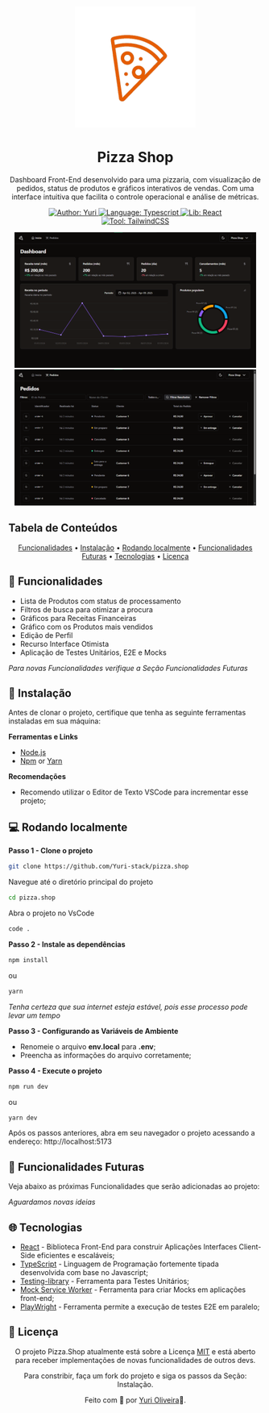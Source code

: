 <h1 align="center">
	<img src="github/assets/logo.png" alt="Logo"  width="240"><br><br>
    Pizza Shop
</h1>

<p align="center">
Dashboard Front-End desenvolvido para uma pizzaria, com visualização de pedidos, status de produtos e gráficos interativos de vendas. Com uma interface intuitiva que facilita o controle operacional e análise de métricas.</p>

<div>
    <p align="center">
    <a href="https://www.linkedin.com/in/yuri-silva99/" target="_blank">
        <img src="https://img.shields.io/static/v1?label=Author&message=Yuri&color=00ba6d&style=for-the-badge&logo=LinkedIn" alt="Author: Yuri">
    </a>
    <a href="#">
        <img src="https://img.shields.io/static/v1?label=Language&message=Typescript&color=blue&style=for-the-badge&logo=Typescript" alt="Language: Typescript">
    </a>
    <a href="#">
        <img src="https://img.shields.io/static/v1?label=Lib&message=React&color=cyan&style=for-the-badge&logo=React" alt="Lib: React">
    </a>
  <br>
    <a  href="#">
      <img  src="https://img.shields.io/static/v1?label=Tool&message=TailwindCSS&color=blue&style=for-the-badge&logo=TailwindCSS" alt="Tool: TailwindCSS">
    </a>
    </p>
</div>

<div align="center">
    <img src="github/assets/dash.png" alt="Dashboard"  width="480">
    <img src="github/assets/status.png" alt="Staus Page"  width="480">
</div>


## Tabela de Conteúdos

<p align="center">
 <a href="#Funcionalidades">Funcionalidades</a> •
 <a href="#Instalação">Instalação</a> • 
 <a href="#Rodando-localmente">Rodando localmente</a> • 
 <a href="#Funcionalidades-futuras">Funcionalidades Futuras</a> • 
 <a href="#Tecnologias">Tecnologias</a> • 
 <a href="#license">Licença</a>
</p>

## 🚀 Funcionalidades

- Lista de Produtos com status de processamento
- Filtros de busca para otimizar a procura
- Gráficos para Receitas Financeiras
- Gráfico com os Produtos mais vendidos
- Edição de Perfil
- Recurso Interface Otimista
- Aplicação de Testes Unitários, E2E e Mocks

*Para novas Funcionalidades verifique a Seção Funcionalidades Futuras*

## 📕 Instalação

Antes de clonar o projeto, certifique que tenha as seguinte ferramentas instaladas em sua máquina: 

**Ferramentas e Links**
- [Node.js](https://nodejs.org/en/)
- [Npm](https://www.npmjs.com/) or [Yarn](https://yarnpkg.com/)

**Recomendações**
- Recomendo utilizar o Editor de Texto VSCode para incrementar esse projeto;

## 💻 Rodando localmente

**Passo 1 - Clone o projeto**
 ```bash
git clone https://github.com/Yuri-stack/pizza.shop
```

Navegue até o diretório principal do projeto 
```bash
cd pizza.shop
```

Abra o projeto no VsCode

```bash
code .
```

**Passo 2 - Instale as dependências**

```bash
npm install
```

ou

```bash
yarn
```

*Tenha certeza que sua internet esteja estável, pois esse processo pode levar um tempo*

**Passo 3 - Configurando as Variáveis de Ambiente**

* Renomeie o arquivo **env.local** para **.env**;
* Preencha as informações do arquivo corretamente;

**Passo 4 - Execute o projeto**

```bash
npm run dev
```
ou

```bash
yarn dev
```

Após os passos anteriores, abra em seu navegador o projeto acessando a endereço: http://localhost:5173


## 🚧 Funcionalidades Futuras

Veja abaixo as próximas Funcionalidades que serão adicionadas ao projeto:

*Aguardamos novas ideias*

## 🌐 Tecnologias

- [React]() - Biblioteca Front-End para construir Aplicações Interfaces Client-Side eficientes e escaláveis;
- [TypeScript]() - Linguagem de Programação fortemente tipada desenvolvida com base no Javascript;
- [Testing-library]() - Ferramenta para Testes Unitários;
- [Mock Service Worker]() - Ferramenta para criar Mocks em aplicações front-end;
- [PlayWright]() - Ferramenta permite a execução de testes E2E em paralelo;

## 📝 Licença

<p align="center">
O projeto Pizza.Shop atualmente está sobre a Licença  <a href="https://choosealicense.com/licenses/mit/">MIT</a> e está aberto para receber implementações de novas funcionalidades de outros devs.  
</p>

<p align="center">
Para constribir, faça um fork do projeto e siga os passos da Seção: Instalação.
</p>

<p align="center">
Feito com 👺 por <a href="https://www.linkedin.com/in/yuri-silva99/">Yuri Oliveira</a>🚀.
</p>
